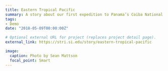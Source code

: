 ```yaml
---
title: Eastern Tropical Pacific
summary: A story about our first expedition to Panama’s Coiba National Park. 
tags:
- Demo
date: "2018-05-09T00:00:00Z"

# Optional external URL for project (replaces project detail page).
external_link: https://stri.si.edu/story/eastern-tropical-pacific

image:
  caption: Photo by Sean Mattson
  focal_point: Smart
---
```


